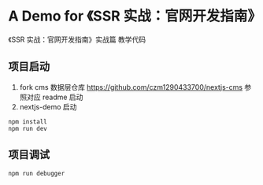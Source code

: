 # A Demo for 《SSR 实战：官网开发指南》

《SSR 实战：官网开发指南》实战篇 教学代码

## 项目启动

1. fork cms 数据层仓库 https://github.com/czm1290433700/nextjs-cms 参照对应 readme 启动
2. nextjs-demo 启动

```
npm install
npm run dev
```

## 项目调试

```
npm run debugger
```

